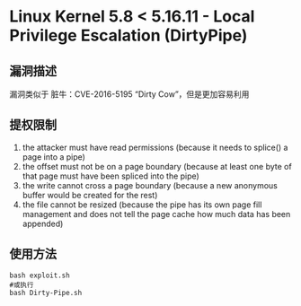 # Linux Kernel 5.8 < 5.16.11 - Local Privilege Escalation (DirtyPipe)

## 漏洞描述
漏洞类似于 脏牛：CVE-2016-5195 “Dirty Cow”，但是更加容易利用

## 提权限制
1. the attacker must have read permissions (because it needs to splice() a page into a pipe)
2. the offset must not be on a page boundary (because at least one byte of that page must have been spliced into the pipe)
3. the write cannot cross a page boundary (because a new anonymous buffer would be created for the rest)
4. the file cannot be resized (because the pipe has its own page fill management and does not tell the page cache how much data has been appended)

## 使用方法
```shell
bash exploit.sh
#或执行 
bash Dirty-Pipe.sh
```